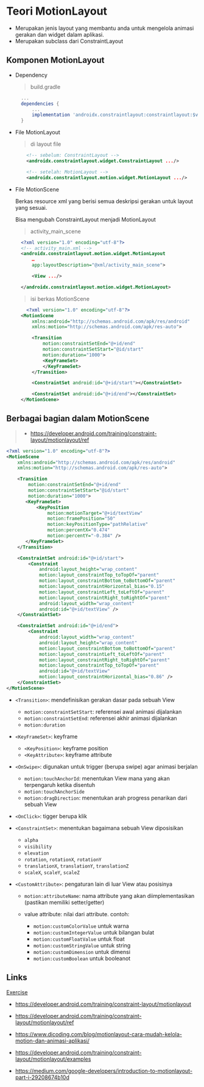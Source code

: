 # Teori MotionLayout

- Merupakan jenis layout yang membantu anda untuk mengelola animasi gerakan dan widget dalam aplikasi.
- Merupakan subclass dari ConstraintLayout

## Komponen MotionLayout

- Dependency

  > build.gradle

  ```gradle
    ...
    dependencies {
        ...
        implementation 'androidx.constraintlayout:constraintlayout:$versiTerbaru'
    }
  ```

- File MotionLayout

  > di layout file

  ```xml
      <!-- sebelum: ConstraintLayout -->
      <androidx.constraintlayout.widget.ConstraintLayout .../>

      <!-- setelah: MotionLayout -->
      <androidx.constraintlayout.motion.widget.MotionLayout .../>
  ```

- File MotionScene

  Berkas resource xml yang berisi semua deskripsi gerakan untuk layout yang sesuai.

  Bisa mengubah ConstraintLayout menjadi MotionLayout

  > activity_main_scene

  ```xml
    <?xml version="1.0" encoding="utf-8"?>
    <!-- activity_main.xml -->
    <androidx.constraintlayout.motion.widget.MotionLayout
        …
        app:layoutDescription="@xml/activity_main_scene">

        <View .../>

    </androidx.constraintlayout.motion.widget.MotionLayout>
  ```

  > isi berkas MotionScene

  ```xml
      <?xml version="1.0" encoding="utf-8"?>
    <MotionScene
        xmlns:android="http://schemas.android.com/apk/res/android"
        xmlns:motion="http://schemas.android.com/apk/res-auto">

        <Transition
            motion:constraintSetEnd="@+id/end"
            motion:constraintSetStart="@id/start"
            motion:duration="1000">
            <KeyFrameSet>
            </KeyFrameSet>
        </Transition>

        <ConstraintSet android:id="@+id/start"></ConstraintSet>

        <ConstraintSet android:id="@+id/end"></ConstraintSet>
    </MotionScene>
  ```

## Berbagai bagian dalam MotionScene

> - https://developer.android.com/training/constraint-layout/motionlayout/ref

```xml
<?xml version="1.0" encoding="utf-8"?>
<MotionScene
    xmlns:android="http://schemas.android.com/apk/res/android"
    xmlns:motion="http://schemas.android.com/apk/res-auto">

    <Transition
        motion:constraintSetEnd="@+id/end"
        motion:constraintSetStart="@id/start"
        motion:duration="1000">
       <KeyFrameSet>
           <KeyPosition
               motion:motionTarget="@+id/textView"
               motion:framePosition="50"
               motion:keyPositionType="pathRelative"
               motion:percentX="0.474"
               motion:percentY="-0.384" />
       </KeyFrameSet>
    </Transition>

    <ConstraintSet android:id="@+id/start">
        <Constraint
            android:layout_height="wrap_content"
            motion:layout_constraintTop_toTopOf="parent"
            motion:layout_constraintBottom_toBottomOf="parent"
            motion:layout_constraintHorizontal_bias="0.15"
            motion:layout_constraintLeft_toLeftOf="parent"
            motion:layout_constraintRight_toRightOf="parent"
            android:layout_width="wrap_content"
            android:id="@+id/textView" />
    </ConstraintSet>

    <ConstraintSet android:id="@+id/end">
        <Constraint
            android:layout_width="wrap_content"
            android:layout_height="wrap_content"
            motion:layout_constraintBottom_toBottomOf="parent"
            motion:layout_constraintLeft_toLeftOf="parent"
            motion:layout_constraintRight_toRightOf="parent"
            motion:layout_constraintTop_toTopOf="parent"
            android:id="@+id/textView"
            motion:layout_constraintHorizontal_bias="0.86" />
    </ConstraintSet>
</MotionScene>
```

- `<Transition>`: mendefinisikan gerakan dasar pada sebuah View

  - `motion:constraintSetStart`: referensei awal animasi dijalankan
  - `motion:constraintSetEnd`: referensei akhir animasi dijalankan
  - `motion:duration`

- `<KeyFrameSet>`: keyframe

  - `<KeyPosition>`: keyframe position
  - `<KeyAttribute>`: keyframe attribute

- `<OnSwipe>`: digunakan untuk trigger (berupa swipe) agar animasi berjalan

  - `motion:touchAnchorId`: menentukan View mana yang akan terpengaruh ketika disentuh
  - `motion:touchAnchorSide`
  - `motion:dragDirection`: menentukan arah progress penarikan dari sebuah View

- `<OnClick>`: tigger berupa klik

- `<ConstraintSet>`: menentukan bagaimana sebuah View diposisikan

  - `alpha`
  - `visibility`
  - `elevation`
  - `rotation`, `rotationX`, `rotationY`
  - `translationX`, `translationY`, `translationZ`
  - `scaleX`, `scaleY`, `scaleZ`

- `<CustomAttribute>`: pengaturan lain di luar View atau posisinya

  - `motion:attributeName`: nama attribute yang akan diimplementasikan (pastikan memiliki setter/getter)
  - value attribute: nilai dari attribute. contoh:

    - `motion:customColorValue` untuk warna
    - `motion:customIntegerValue` untuk bilangan bulat
    - `motion:customFloatValue` untuk float
    - `motion:customStringValue` untuk string
    - `motion:customDimension` untuk dimensi
    - `motion:customBoolean` untuk booleanot

## Links

[Exercise](./OnBoardingPage)

- https://developer.android.com/training/constraint-layout/motionlayout
- https://developer.android.com/training/constraint-layout/motionlayout/ref

- https://www.dicoding.com/blog/motionlayout-cara-mudah-kelola-motion-dan-animasi-aplikasi/
- https://developer.android.com/training/constraint-layout/motionlayout/examples
- https://medium.com/google-developers/introduction-to-motionlayout-part-i-29208674b10d
